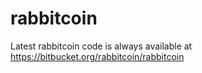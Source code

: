 # rabbitcoin
Latest rabbitcoin code is always available at https://bitbucket.org/rabbitcoin/rabbitcoin
